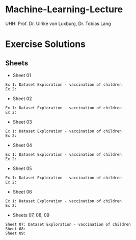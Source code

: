 # Machine-Learning-Lecture
UHH: Prof. Dr. Ulrike von Luxburg, Dr. Tobias Lang


# Exercise Solutions
## Sheets
- Sheet 01
```
Ex 1: Dataset Exploration - vaccination of children
Ex 2: 
```
- Sheet 02
```
Ex 1: Dataset Exploration - vaccination of children
Ex 2: 
```
- Sheet 03
```
Ex 1: Dataset Exploration - vaccination of children
Ex 2: 
```
- Sheet 04
```
Ex 1: Dataset Exploration - vaccination of children
Ex 2: 
```
- Sheet 05
```
Ex 1: Dataset Exploration - vaccination of children
Ex 2: 
```
- Sheet 06
```
Ex 1: Dataset Exploration - vaccination of children
Ex 2: 
```
- Sheets 07, 08, 09
```
Sheet 07: Dataset Exploration - vaccination of children
Sheet 08: 
Sheet 09:
```
